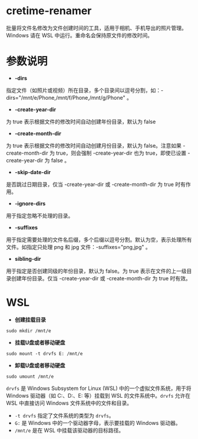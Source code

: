 # cretime-renamer
批量将文件名修改为文件创建时间的工具，适用于相机、手机导出的照片管理。Windows 请在 WSL 中运行。重命名会保持原文件的修改时间。

# 参数说明

* **-dirs**

指定文件（如照片或视频）所在目录，多个目录间以逗号分割，如：-dirs="/mnt/e/Phone,/mnt/f/Phone,/mnt/g/Phone" 。

* **-create-year-dir**

为 true 表示根据文件的修改时间自动创建年份目录，默认为 false

* **-create-month-dir**

为 true 表示根据文件的修改时间自动创建月份目录，默认为 false。注意如果 -create-month-dir 为 true，则会强制 -create-year-dir 也为 true，即使已设置 -create-year-dir 为 false 。

* **-skip-date-dir**

是否跳过日期目录，仅当 -create-year-dir 或 -create-month-dir 为 true 时有作用。

* **-ignore-dirs**

用于指定忽略不处理的目录。

* **-suffixes**

用于指定需要处理的文件名后缀，多个后缀以逗号分割。默认为空，表示处理所有文件。如指定只处理 png 和 jpg 文件：-suffixes="png,jpg" 。

* **sibling-dir**

用于指定是否创建同级的年份目录，默认为 false。为 true 表示在文件的上一级目录创建年份目录。仅当 -create-year-dir 或 -create-month-dir 为 true 时有效。

# WSL

* **创建挂载目录**

```shell
sudo mkdir /mnt/e
```

* **挂载U盘或者移动硬盘**

```shell
sudo mount -t drvfs E: /mnt/e
```

* **卸载U盘或者移动硬盘**

```shell
sudo umount /mnt/e
```

`drvfs` 是 Windows Subsystem for Linux (WSL) 中的一个虚拟文件系统，用于将 Windows 驱动器（如 C:、D:、E: 等）挂载到 WSL 的文件系统中。`drvfs` 允许在 WSL 中直接访问 Windows 文件系统中的文件和目录。

- `-t drvfs` 指定了文件系统的类型为 `drvfs`。
- `G:` 是 Windows 中的一个驱动器字母，表示要挂载的 Windows 驱动器。
- `/mnt/e` 是在 WSL 中挂载该驱动器的目标路径。